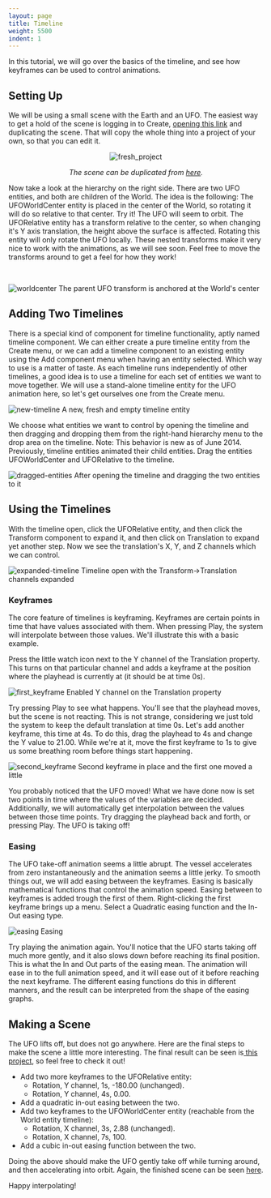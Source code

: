 ```yaml
---
layout: page
title: Timeline
weight: 5500
indent: 1
---
```

In this tutorial, we will go over the basics of the timeline, and see how keyframes can be used to control animations.
<h2>Setting Up</h2>
We will be using a small scene with the Earth and an UFO. The easiest way to get a hold of the scene is logging in to Create, <a href="https://app.goocreate.com/4768/642b84f5a9944f12b5c3b84deb8ad7d3.scene" target="_blank">opening this link</a> and duplicating the scene. That will copy the whole thing into a project of your own, so that you can edit it.
<p style="text-align: center"><img class="alignnone size-full wp-image-332" src="fresh_project.jpg" alt="fresh_project" /></p>
<p style="text-align: center"><em>The scene can be duplicated from <a href="https://app.goocreate.com/4768/642b84f5a9944f12b5c3b84deb8ad7d3.scene" target="_blank">here</a>.</em></p>
Now take a look at the hierarchy on the right side. There are two UFO entities, and both are children of the World. The idea is the following: The UFOWorldCenter entity is placed in the center of the World, so rotating it will do so relative to that center. Try it! The UFO will seem to orbit. The UFORelative entity has a transform relative to the center, so when changing it's Y axis translation, the height above the surface is affected. Rotating this entity will only rotate the UFO locally. These nested transforms make it very nice to work with the animations, as we will see soon. Feel free to move the transforms around to get a feel for how they work!

&nbsp;

<img class="wp-image-335 size-full" src="worldcenter.jpg" alt="worldcenter" /> The parent UFO transform is anchored at the World's center
<h2>Adding Two Timelines</h2>
There is a special kind of component for timeline functionality, aptly named timeline component. We can either create a pure timeline entity from the Create menu, or we can add a timeline component to an existing entity using the Add component menu when having an entity selected. Which way to use is a matter of taste. As each timeline runs independently of other timelines, a good idea is to use a timeline for each set of entities we want to move together. We will use a stand-alone timeline entity for the UFO animation here, so let's get ourselves one from the Create menu.

<img class="wp-image-333 size-full" src="new-timeline.jpg" alt="new-timeline" /> A new, fresh and empty timeline entity

We choose what entities we want to control by opening the timeline and then dragging and dropping them from the right-hand hierarchy menu to the drop area on the timeline. Note: This behavior is new as of June 2014. Previously, timeline entities animated their child entities. Drag the entities UFOWorldCenter and UFORelative to the timeline.

<img class="wp-image-328 size-full" src="dragged-entities.jpg" alt="dragged-entities" /> After opening the timeline and dragging the two entities to it
<h2>Using the Timelines</h2>
With the timeline open, click the UFORelative entity, and then click the Transform component to expand it, and then click on Translation to expand yet another step. Now we see the translation's X, Y, and Z channels which we can control.

<img class="wp-image-330 size-full" src="expanded-timeline.jpg" alt="expanded-timeline" /> Timeline open with the Transform-&gt;Translation channels expanded
<h3>Keyframes</h3>
The core feature of timelines is keyframing. Keyframes are certain points in time that have values associated with them. When pressing Play, the system will interpolate between those values. We'll illustrate this with a basic example.

Press the little watch icon next to the Y channel of the Translation property. This turns on that particular channel and adds a keyframe at the position where the playhead is currently at (it should be at time 0s).

<img class="wp-image-331 size-full" src="first_keyframe.jpg" alt="first_keyframe" /> Enabled Y channel on the Translation property

Try pressing Play to see what happens. You'll see that the playhead moves, but the scene is not reacting. This is not strange, considering we just told the system to keep the default translation at time 0s. Let's add another keyframe, this time at 4s. To do this, drag the playhead to 4s and change the Y value to 21.00. While we're at it, move the first keyframe to 1s to give us some breathing room before things start happening.

<img class="wp-image-334 size-full" src="second_keyframe.jpg" alt="second_keyframe" /> Second keyframe in place and the first one moved a little

You probably noticed that the UFO moved! What we have done now is set two points in time where the values of the variables are decided. Additionally, we will automatically get interpolation between the values between those time points. Try dragging the playhead back and forth, or pressing Play. The UFO is taking off!
<h3>Easing</h3>
The UFO take-off animation seems a little abrupt. The vessel accelerates from zero instantaneously and the animation seems a little jerky. To smooth things out, we will add easing between the keyframes. Easing is basically mathematical functions that control the animation speed. Easing between to keyframes is added trough the first of them. Right-clicking the first keyframe brings up a menu. Select a Quadratic easing function and the In-Out easing type.

<img class="wp-image-329 size-full" src="easing.jpg" alt="easing" /> Easing

Try playing the animation again. You'll notice that the UFO starts taking off much more gently, and it also slows down before reaching its final position. This is what the In and Out parts of the easing mean. The animation will ease in to the full animation speed, and it will ease out of it before reaching the next keyframe. The different easing functions do this in different manners, and the result can be interpreted from the shape of the easing graphs.
<h2>Making a Scene</h2>
The UFO lifts off, but does not go anywhere. Here are the final steps to make the scene a little more interesting. The final result can be seen is<a href="https://app.goocreate.com/4768/96036fd6aee3476eb974b3a965cdd702.scene" target="_blank"> this project</a>, so feel free to check it out!
<ul>
	<li>Add two more keyframes to the UFORelative entity:
<ul>
	<li>Rotation, Y channel, 1s, -180.00 (unchanged).</li>
	<li>Rotation, Y channel, 4s, 0.00.</li>
</ul>
</li>
	<li>Add a quadratic in-out easing between the two.</li>
	<li>Add two keyframes to the UFOWorldCenter entity (reachable from the World entity timeline):
<ul>
	<li>Rotation, X channel, 3s, 2.88 (unchanged).</li>
	<li>Rotation, X channel, 7s, 100.</li>
</ul>
</li>
	<li>Add a cubic in-out easing function between the two.</li>
</ul>
Doing the above should make the UFO gently take off while turning around, and then accelerating into orbit. Again, the finished scene can be seen <a href="https://app.goocreate.com/4768/96036fd6aee3476eb974b3a965cdd702.scene" target="_blank">here</a>.

Happy interpolating!